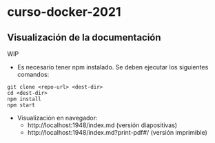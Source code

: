 # curso-docker-2021


## Visualización de la documentación

WIP

- Es necesario tener npm instalado. Se deben ejecutar los siguientes comandos:

```
git clone <repo-url> <dest-dir>
cd <dest-dir>
npm install
npm start
```

- Visualización en navegador:
  -  http://localhost:1948/index.md (versión diapositivas)
  -  http://localhost:1948/index.md?print-pdf#/ (versión imprimible)